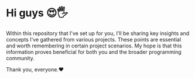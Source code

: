 # Hi guys 😍🖐️

Within this repository that I've set up for you, I'll be sharing key insights and concepts I've gathered from various projects. These points are essential and worth remembering in certain project scenarios. My hope is that this information proves beneficial for both you and the broader programming community.

Thank you, everyone.❤️